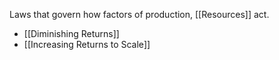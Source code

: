 Laws that govern how factors of production, [[Resources]] act.
- [[Diminishing Returns]]
- [[Increasing Returns to Scale]]